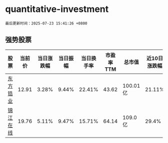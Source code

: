 # quantitative-investment

`最后更新时间：2025-07-23 15:41:26 +0800`

## 强势股票

|股票|当前价|当日涨跌幅|当日振幅|当日换手率|市盈率TTM|总市值|近10日涨跌幅|
|----|----|----|----|----|----|----|----|
|[东方锆业](https://xueqiu.com/S/SZ002167)|12.91|3.28%|9.44%|22.41%|43.62|100.01亿|21.11%|
|[锦江在线](https://xueqiu.com/S/SH600650)|19.76|5.11%|9.47%|15.71%|64.14|109.0亿|29.4%|
